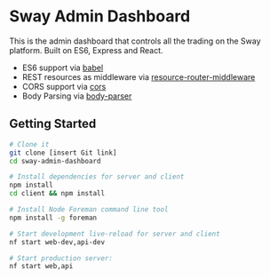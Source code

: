 Sway Admin Dashboard
==================================

This is the admin dashboard that controls all the trading on the Sway platform. Built on ES6, Express and React.

- ES6 support via [babel](https://babeljs.io)
- REST resources as middleware via [resource-router-middleware](https://github.com/developit/resource-router-middleware)
- CORS support via [cors](https://github.com/troygoode/node-cors)
- Body Parsing via [body-parser](https://github.com/expressjs/body-parser)

Getting Started
---------------

```sh
# Clone it
git clone [insert Git link]
cd sway-admin-dashboard

# Install dependencies for server and client
npm install
cd client && npm install

# Install Node Foreman command line tool
npm install -g foreman

# Start development live-reload for server and client
nf start web-dev,api-dev

# Start production server:
nf start web,api
```
